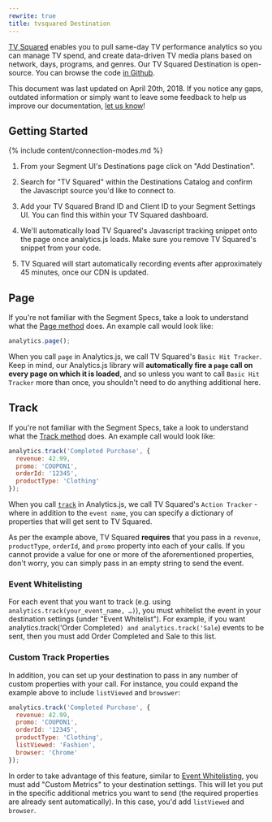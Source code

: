 ```yaml
---
rewrite: true
title: tvsquared Destination
---
```


[TV Squared](https://tvsquared.com/) enables you to pull same-day TV performance analytics so you can manage TV spend, and create data-driven TV media plans based on network, days, programs, and genres. Our TV Squared Destination is open-source. You can browse the code [in Github](https://github.com/segment-integrations/analytics.js-integration-tvsquared).

This document was last updated on April 20th, 2018. If you notice any gaps, outdated information or simply want to leave some feedback to help us improve our documentation, [let us know](https://segment.com/help/contact/)!

## Getting Started

{% include content/connection-modes.md %}

1. From your Segment UI's Destinations page click on "Add Destination".

2. Search for "TV Squared" within the Destinations Catalog and confirm the Javascript source you'd like to connect to.

3. Add your TV Squared Brand ID and Client ID to your Segment Settings UI. You can find this within your TV Squared dashboard.

4. We'll automatically load TV Squared's Javascript tracking snippet onto the page once analytics.js loads. Make sure you remove TV Squared's snippet from your code.

5. TV Squared will start automatically recording events after approximately 45 minutes, once our CDN is updated.

## Page

If you're not familiar with the Segment Specs, take a look to understand what the [Page method](https://segment.com/docs/connections/spec/page/) does. An example call would look like:

```js
analytics.page();
```

When you call `page` in Analytics.js, we call TV Squared's `Basic Hit Tracker`. Keep in mind, our Analytics.js library will **automatically fire a `page` call on every page on which it is loaded**, and so unless you want to call `Basic Hit Tracker` more than once, you shouldn't need to do anything additional here.

## Track

If you're not familiar with the Segment Specs, take a look to understand what the [Track method](https://segment.com/docs/connections/spec/track/) does. An example call would look like:

```js
analytics.track('Completed Purchase', {
  revenue: 42.99,
  promo: 'COUPON1',
  orderId: '12345',
  productType: 'Clothing'
});
```

When you call [`track`](/docs/connections/spec/track/) in Analytics.js, we call TV Squared's `Action Tracker` - where in addition to the `event name`, you can specify a dictionary of properties that will get sent to TV Squared.

As per the example above, TV Squared **requires** that you pass in a `revenue`, `productType`, `orderId`, and `promo` property into each of your calls. If you cannot provide a value for one or more of the aforementioned properties, don't worry, you can simply pass in an empty string to send the event.

### Event Whitelisting

For each event that you want to track (e.g. using `analytics.track(your_event_name, …)`), you must whitelist the event in your destination settings (under "Event Whitelist"). For example, if you want analytics.track('Order Completed`) and analytics.track('Sale`) events to be sent, then you must add Order Completed and Sale to this list.

### Custom Track Properties

In addition, you can set up your destination to pass in any number of custom properties with your call. For instance, you could expand the example above to include `listViewed` and `browswer`:

```js
analytics.track('Completed Purchase', {
  revenue: 42.99,
  promo: 'COUPON1',
  orderId: '12345',
  productType: 'Clothing',
  listViewed: 'Fashion',
  browser: 'Chrome'
});
```

In order to take advantage of this feature, similar to [Event Whitelisting](#/event-whitelisting), you must add "Custom Metrics" to your destination settings. This will let you put in the specific additional metrics you want to send (the required properties are already sent automatically). In this case, you'd add `listViewed` and `browser`.
